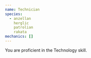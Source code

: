 ```yaml
---
name: Technician
species:
  - anzellan
    herglic
    patrolian
    rakata
mechanics: []
---
```

You are proficient in the Technology skill.
